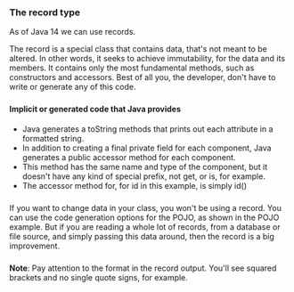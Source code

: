 ### The record type ###

As of Java 14 we can use records.

The record is a special class that contains data, that's not meant to be altered.
In other words, it seeks to achieve immutability, for the data and its members.
It contains only the most fundamental methods, such as constructors and accessors.
Best of all you, the developer, don't have to write or generate any of this code.

###
#### Implicit or generated code that Java provides ####

* Java generates a toString methods that prints out each attribute in a formatted string.
* In addition to creating a final private field for each component, Java generates a public accessor method for each component.
* This method has the same name and type of the component, but it doesn't have any kind of special prefix, not get, or is, for example.
* The accessor method for, for id in this example, is simply id()

###
If you want to change data in your class, you won't be using a record.
You can use the code generation options for the POJO, as shown in the POJO example.
But if you are reading a whole lot of records, from a database or file source, and simply passing this data around, then the record is a big improvement.

###
**Note**: Pay attention to the format in the record output. You'll see squared brackets and no single quote signs, for example.